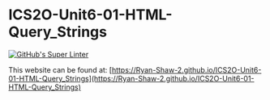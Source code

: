 # ICS2O-Unit6-01-HTML-Query_Strings
[![GitHub's Super Linter](https://github.com/Ryan-Shaw-2/ICS2O-Unit6-01-HTML-Query_Strings/workflows/GitHub's%20Super%20Linter/badge.svg)](https://github.com/Ryan-Shaw-2/ICS2O-Unit6-01-HTML-Query_Strings/actions)

This website can be found at: [https://Ryan-Shaw-2.github.io/ICS2O-Unit6-01-HTML-Query_Strings](https://Ryan-Shaw-2.github.io/ICS2O-Unit6-01-HTML-Query_Strings)